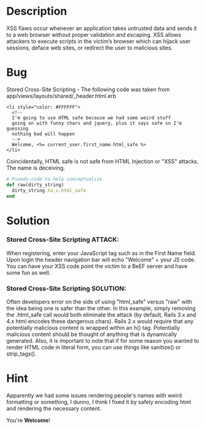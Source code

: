 # Description

XSS flaws occur whenever an application takes untrusted data and sends it to a web browser without proper validation and escaping. XSS allows attackers to execute scripts in the victim’s browser which can hijack user sessions, deface web sites, or redirect the user to malicious sites.

# Bug

Stored Cross-Site Scripting - The following code was taken from app/views/layouts/shared/_header.html.erb

```erb
<li style="color: #FFFFFF">
  <!--
  I'm going to use HTML safe because we had some weird stuff
  going on with funny chars and jquery, plus it says safe so I'm guessing
  nothing bad will happen
  -->
  Welcome, <%= current_user.first_name.html_safe %>
</li>
```

Coincidentally, HTML safe is not safe from HTML Injection or "XSS" attacks. The name is deceiving. 

```ruby
# Psuedo-code to help conceptualize
def raw(dirty_string)
  dirty_string.to_s.html_safe
end
```
# Solution

### Stored Cross-Site Scripting ATTACK:

When registering, enter your JavaScript tag such as <script>alert("ohai")</script> in the First Name field. Upon login the header navigation bar will echo "Welcome" + your JS code. You can have your XSS code point the victim to a BeEF server and have some fun as well.

### Stored Cross-Site Scripting SOLUTION:

Often developers error on the side of using "html_safe" versus "raw" with the idea being one is safer than the other. In this example, simply removing the .html_safe call would both eliminate the attack (by default, Rails 3.x and 4.x html encodes these dangerous chars). Rails 2.x would require that any potentially malicious content is wrapped within an h() tag. Potentially malicious content should be thought of anything that is dynamically generated. Also, it is important to note that if for some reason you wanted to render HTML code in literal form, you can use things like sanitize() or strip_tags().

# Hint

Apparently we had some issues rendering people's names with weird formatting or something, I dunno, I think I fixed it by safely encoding html and rendering the necessary content.

You're **Welcome**!